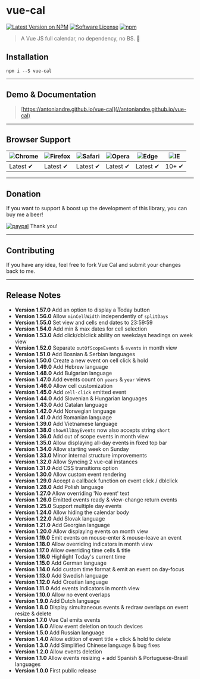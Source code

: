 # vue-cal

[![Latest Version on NPM](https://img.shields.io/npm/v/vue-cal.svg?style=flat-square)](https://npmjs.com/package/vue-cal)
[![Software License](https://img.shields.io/badge/license-MIT-brightgreen.svg?style=flat-square)](LICENSE.md)
[![npm](https://img.shields.io/npm/dt/vue-cal.svg?style=flat-square)](https://www.npmjs.com/package/vue-cal)

> A Vue JS full calendar, no dependency, no BS. :metal:

## Installation

```
npm i --S vue-cal
```
___

## Demo & Documentation
> [https://antoniandre.github.io/vue-cal](//antoniandre.github.io/vue-cal)

___

## Browser Support
![Chrome](https://raw.github.com/alrra/browser-logos/master/src/chrome/chrome_48x48.png) | ![Firefox](https://raw.github.com/alrra/browser-logos/master/src/firefox/firefox_48x48.png) | ![Safari](https://raw.github.com/alrra/browser-logos/master/src/safari/safari_48x48.png) | ![Opera](https://raw.github.com/alrra/browser-logos/master/src/opera/opera_48x48.png) | ![Edge](https://raw.github.com/alrra/browser-logos/master/src/edge/edge_48x48.png) | ![IE](https://raw.github.com/alrra/browser-logos/master/src/archive/internet-explorer_9-11/internet-explorer_9-11_48x48.png) |
--- | --- | --- | --- | --- | --- |
Latest ✔ | Latest ✔ | Latest ✔ | Latest ✔ | Latest ✔ | 10+ ✔ |


___


## Donation

If you want to support &amp; boost up the development of this library, you can buy me a beer!

[![paypal](https://www.paypalobjects.com/en_AU/i/btn/btn_donateCC_LG.gif)](https://www.paypal.com/cgi-bin/webscr?cmd=_s-xclick&hosted_button_id=ZKGPRTRGWNDGC)
Thank you!

___

## Contributing

If you have any idea, feel free to fork Vue Cal and submit your changes back to me.

___

## Release Notes

- __Version 1.57.0__ Add an option to display a Today button
- __Version 1.56.0__ Allow `minCellWidth` independently of `splitDays`
- __Version 1.55.0__ Set view and cells end dates to 23:59:59
- __Version 1.54.0__ Add min &amp; max dates for cell selection
- __Version 1.53.0__ Add click/dblclick ability on weekdays headings on week view
- __Version 1.52.0__ Separate `outOfScopeEvents` &amp; `events` in month view
- __Version 1.51.0__ Add Bosnian &amp; Serbian languages
- __Version 1.50.0__ Create a new event on cell click &amp; hold
- __Version 1.49.0__ Add Hebrew language
- __Version 1.48.0__ Add Bulgarian language
- __Version 1.47.0__ Add events count on `years` &amp; `year` views
- __Version 1.46.0__ Allow cell customization
- __Version 1.45.0__ Add `cell-click` emitted event
- __Version 1.44.0__ Add Slovenian &amp; Hungarian languages
- __Version 1.43.0__ Add Catalan language
- __Version 1.42.0__ Add Norwegian language
- __Version 1.41.0__ Add Romanian language
- __Version 1.39.0__ Add Vietnamese language
- __Version 1.38.0__ `showAllDayEvents` now also accepts string `short`
- __Version 1.36.0__ Add out of scope events in month view
- __Version 1.35.0__ Allow displaying all-day events in fixed top bar
- __Version 1.34.0__ Allow starting week on Sunday
- __Version 1.33.0__ Minor internal structure improvements
- __Version 1.32.0__ Allow Syncing 2 vue-cal instances
- __Version 1.31.0__ Add CSS transitions option
- __Version 1.30.0__ Allow custom event rendering
- __Version 1.29.0__ Accept a callback function on event click / dblclick
- __Version 1.28.0__ Add Polish language
- __Version 1.27.0__ Allow overriding 'No event' text
- __Version 1.26.0__ Emitted events ready &amp; view-change return events
- __Version 1.25.0__ Support multiple day events
- __Version 1.24.0__ Allow hiding the calendar body
- __Version 1.22.0__ Add Slovak language
- __Version 1.21.0__ Add Georgian language
- __Version 1.20.0__ Allow displaying events on month view
- __Version 1.19.0__ Emit events on mouse-enter &amp; mouse-leave an event
- __Version 1.18.0__ Allow overriding indicators in month view
- __Version 1.17.0__ Allow overriding time cells &amp; title
- __Version 1.16.0__ Highlight Today's current time
- __Version 1.15.0__ Add German language
- __Version 1.14.0__ Add custom time format &amp; emit an event on day-focus
- __Version 1.13.0__ Add Swedish language
- __Version 1.12.0__ Add Croatian language
- __Version 1.11.0__ Add events indicators in month view
- __Version 1.10.0__ Allow no event overlaps
- __Version 1.9.0__ Add Dutch language
- __Version 1.8.0__ Display simultaneous events &amp; redraw overlaps on event resize &amp; delete
- __Version 1.7.0__ Vue Cal emits events
- __Version 1.6.0__ Allow event deletion on touch devices
- __Version 1.5.0__ Add Russian language
- __Version 1.4.0__ Allow edition of event title + click &amp; hold to delete
- __Version 1.3.0__ Add Simplified Chinese language &amp; bug fixes
- __Version 1.2.0__ Allow events deletion
- __Version 1.1.0__ Allow events resizing + add Spanish &amp; Portuguese-Brasil languages
- __Version 1.0.0__ First public release
